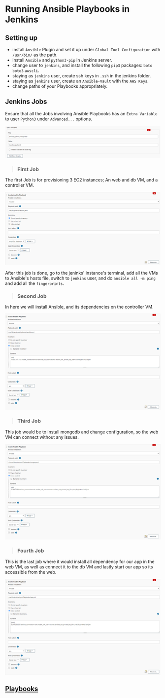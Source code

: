 # Running Ansible Playbooks in Jenkins

## Setting up
- install `Ansible` Plugin and set it up under `Global Tool Configuration` with `/usr/bin/` as the path.
- install `Ansible` and `python3-pip` in Jenkins server.
- change user to `jenkins`, and install the following `pip3` packages: `boto` `boto3` `awscli`.
- staying as `jenkins` user, create ssh keys in `.ssh` in the jenkins folder.
- staying as `jenkins` user, create an `Ansible-Vault` with the `AWS Keys`.
- change paths of your Playbooks appropriately.

## Jenkins Jobs

Ensure that all the Jobs involving Ansible Playbooks has an `Extra Variable` to user `Python3` under `Advanced...` options.

![Python3](Screenshots/python.png)

>### First Job

The first Job is for provisioning 3 EC2 instances; An web and db VM, and a controller VM.

![job1](Screenshots/job1.png)

After this job is done, go to the jeninks' instance's terminal, add all the VMs to Ansible's hosts file, switch to `jenkins` user, and do `ansible all -m ping` and add all the `fingerprints`.


>### Second Job

In here we will install Ansible, and its dependencies on the controller VM.

![job2](Screenshots/job2.png)


>### Third Job

This job would be to install mongodb and change configuration, so the web VM can connect without any issues.

![job3](Screenshots/job3.png)


>### Fourth Job

This is the last job where it would install all dependency for our app in the web VM, as well as connect it to the db VM and lastly start our app so its accessible from the web.

![job4](Screenshots/job4.png)


## [Playbooks](Playbooks)